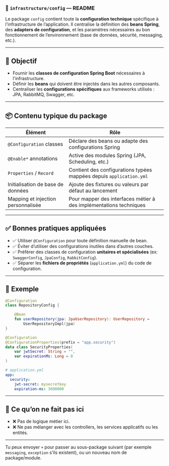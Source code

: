 ### 📁 `infrastructure/config` — README

Le package `config` contient toute la **configuration technique** spécifique à l'infrastructure de l’application. Il
centralise la définition des **beans Spring**, des **adapters de configuration**, et les paramètres nécessaires au bon
fonctionnement de l’environnement (base de données, sécurité, messaging, etc.).

---

## 🎯 Objectif

* Fournir les **classes de configuration Spring Boot** nécessaires à l'infrastructure.
* Définir les **beans** qui doivent être injectés dans les autres composants.
* Centraliser les **configurations spécifiques** aux frameworks utilisés : JPA, RabbitMQ, Swagger, etc.

---

## 📦 Contenu typique du package

| Élément                            | Rôle                                                                |
|------------------------------------|---------------------------------------------------------------------|
| `@Configuration` classes           | Déclare des beans ou adapte des configurations Spring               |
| `@Enable*` annotations             | Active des modules Spring (JPA, Scheduling, etc.)                   |
| `Properties` / `Record`            | Contient des configurations typées mappées depuis `application.yml` |
| Initialisation de base de données  | Ajoute des fixtures ou valeurs par défaut au lancement              |
| Mapping et injection personnalisée | Pour mapper des interfaces métier à des implémentations techniques  |

---

## ✅ Bonnes pratiques appliquées

* ✅ Utiliser `@Configuration` pour toute définition manuelle de bean.
* ✅ Éviter d’utiliser des configurations inutiles dans d’autres couches.
* ✅ Préférer des classes de configuration **unitaires et spécialisées** (ex: `SwaggerConfig`, `JpaConfig`,
  `RabbitConfig`).
* ✅ Séparer les **fichiers de propriétés** (`application.yml`) du code de configuration.

---

## 📌 Exemple

```kotlin
@Configuration
class RepositoryConfig {

    @Bean
    fun userRepository(jpa: JpaUserRepository): UserRepository =
        UserRepositoryImpl(jpa)
}
```

```kotlin
@Configuration
@ConfigurationProperties(prefix = "app.security")
data class SecurityProperties(
    var jwtSecret: String = "",
    var expirationMs: Long = 0
)
```

```yaml
# application.yml
app:
  security:
    jwt-secret: mysecretkey
    expiration-ms: 3600000
```

---

## 🚫 Ce qu’on **ne fait pas** ici

* ❌ Pas de logique métier ici.
* ❌ Ne pas mélanger avec les controllers, les services applicatifs ou les entités.

---

Tu peux envoyer `+` pour passer au sous-package suivant (par exemple `messaging`, `exception` s’ils existent), ou un
nouveau nom de package/module.
